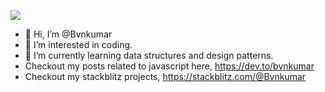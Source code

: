 ![](https://komarev.com/ghpvc/?username=Bvnkumar&color=green)
- 👋 Hi, I’m @Bvnkumar
- 👀 I’m interested in coding.
- 🌱 I’m currently learning data structures and design patterns.
- Checkout my posts related to javascript here, https://dev.to/bvnkumar
- Checkout my stackblitz projects, https://stackblitz.com/@Bvnkumar

<!---
Bvnkumar/Bvnkumar is a ✨ special ✨ repository because its `README.md` (this file) appears on your GitHub profile.
You can click the Preview link to take a look at your changes.
--->
